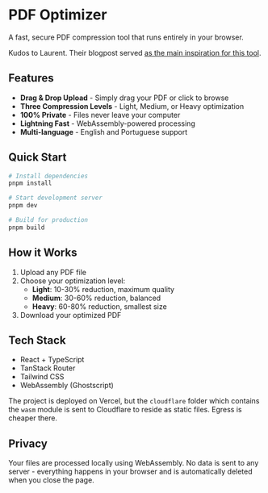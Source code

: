 # PDF Optimizer

A fast, secure PDF compression tool that runs entirely in your browser.

Kudos to Laurent. Their blogpost served [as the main inspiration for this tool](https://meyer-laurent.com/playing-around-webassembly-and-ghostscript).

## Features

- **Drag & Drop Upload** - Simply drag your PDF or click to browse
- **Three Compression Levels** - Light, Medium, or Heavy optimization
- **100% Private** - Files never leave your computer
- **Lightning Fast** - WebAssembly-powered processing
- **Multi-language** - English and Portuguese support

## Quick Start

```bash
# Install dependencies
pnpm install

# Start development server
pnpm dev

# Build for production
pnpm build
```

## How it Works

1. Upload any PDF file
2. Choose your optimization level:
   - **Light**: 10-30% reduction, maximum quality
   - **Medium**: 30-60% reduction, balanced
   - **Heavy**: 60-80% reduction, smallest size
3. Download your optimized PDF

## Tech Stack

- React + TypeScript
- TanStack Router
- Tailwind CSS
- WebAssembly (Ghostscript)

The project is deployed on Vercel, but the `cloudflare` folder which contains the `wasm` module is sent to Cloudflare to reside as static files. Egress is cheaper there.

## Privacy

Your files are processed locally using WebAssembly. No data is sent to any server - everything happens in your browser and is automatically deleted when you close the page.
